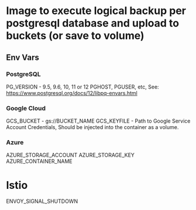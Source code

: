 # Image to execute logical backup per postgresql database and upload to buckets (or save to volume)

## Env Vars

### PostgreSQL
PG_VERSION - 9.5, 9.6, 10, 11 or 12
PGHOST, PGUSER, etc, See: https://www.postgresql.org/docs/12/libpq-envars.html


### Google Cloud
GCS_BUCKET - gs://BUCKET_NAME
GCS_KEYFILE - Path to Google Service Account Credentials, Should be injected into the container as a volume.



### Azure
AZURE_STORAGE_ACCOUNT
AZURE_STORAGE_KEY
AZURE_CONTAINER_NAME


# Istio
ENVOY_SIGNAL_SHUTDOWN

